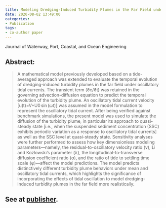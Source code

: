 ```yaml
---
title: Modeling Dredging-Induced Turbidity Plumes in the Far Field under Oscillatory Tidal Currents
date: 2020-08-02 13:49:00
categories:
- Publication
tags:
- co-author paper
---
```


Journal of Waterway, Port, Coastal, and Ocean Engineering

## Abstract:
>A mathematical model previously developed based on a tide-averaged approach was extended to evaluate the temporal evolution of dredging-induced turbidity plumes in the far field under oscillatory tidal currents. The transient term (∂c/∂t) was retained in the governing advection-diffusion equation to predict the temporal evolution of the turbidity plume. An oscillatory tidal current velocity [u(t)=V+U0 sin (ωt)] was assumed in the model formulation to represent the oscillatory tidal current. After being verified against benchmark simulations, the present model was used to simulate the diffusion of the turbidity plume, in particular its approach to quasi-steady state [i.e., when the suspended sediment concentration (SSC) exhibits periodic variation as a response to oscillatory tidal currents] as well as the SSC level at quasi-steady state. Sensitivity analyses were further performed to assess how key dimensionless modeling parameters—namely, the residual-to-oscillatory velocity ratio (ν), Li and Kozlowski’s parameter (λ), the longitudinal-to-transverse diffusion coefficient ratio (α), and the ratio of tide to settling time scale (φ)—affect the model predictions. The model predicts distinctively different turbidity plume behaviors under mean and oscillatory tidal currents, which highlights the significance of incorporating the effects of tidal oscillation to model dredging-induced turbidity plumes in the far field more realistically.

## See at [publisher](https://ascelibrary.org/doi/abs/10.1061/%28ASCE%29WW.1943-5460.0000379).
